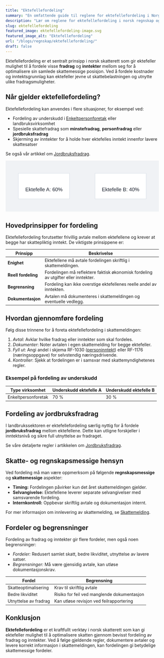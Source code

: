 ```yaml
---
title: "Ektefellefordeling"
summary: "En omfattende guide til reglene for ektefellefordeling i Norge, inkludert prinsipper, krav, eksempler og praktiske råd for regnskapsføring og selvangivelse."
description: "Lær om reglene for ektefellefordeling i norsk regnskap og skatt, når og hvordan ektefeller kan fordele fradrag og inntekter for optimal skatteplanlegging."
slug: ektefellefordeling
featured_image: ektefellefordeling-image.svg
featured_image_alt: "Ektefellefordeling"
url: "/blogs/regnskap/ektefellefordeling/"
draft: false
---
```


Ektefellefordeling er et sentralt prinsipp i norsk skatterett som gir ektefeller mulighet til å fordele visse **fradrag** og **inntekter** mellom seg for å optimalisere sin samlede skattemessige posisjon. Ved å fordele kostnader og inntektsgrunnlag kan ektefeller jevne ut skattebelastningen og utnytte ulike fradragsmuligheter.

## Når gjelder ektefellefordeling?

Ektefellefordeling kan anvendes i flere situasjoner, for eksempel ved:

* Fordeling av underskudd i [Enkeltpersonforetak](/blogs/regnskap/hva-er-enkeltpersonforetak "Hva er et Enkeltpersonforetak? Komplett Guide til Selskapsformen") eller landbruksvirksomhet
* Spesielle skattefradrag som **minstefradrag**, **personfradrag** eller **jordbruksfradrag**
* Skjerming av inntekter for å holde hver ektefelles inntekt innenfor lavere skattesatser

Se også vår artikkel om [Jordbruksfradrag](/blogs/regnskap/hva-er-jordbruksfradrag "Hva er Jordbruksfradrag? Komplett Guide til Landbruksfradrag og Skattefordeler").

![Ektefellefordeling Diagram](ektefellefordeling-diagram.svg)

## Hovedprinsipper for fordeling

Ektefellefordeling forutsetter frivillig avtale mellom ektefellene og krever at begge har skattepliktig inntekt. De viktigste prinsippene er:

| Prinsipp                    | Beskrivelse                                                      |
|------------------------------|------------------------------------------------------------------|
| **Enighet**                  | Ektefellene må avtale fordelingen skriftlig i skattemeldingen.  |
| **Reell fordeling**          | Fordelingen må reflektere faktisk økonomisk fordeling av utgifter eller inntekter. |
| **Begrensning**             | Fordeling kan ikke overstige ektefellenes reelle andel av inntekten. |
| **Dokumentasjon**            | Avtalen må dokumenteres i skattemeldingen og eventuelle vedlegg.  |

## Hvordan gjennomføre fordeling

Følg disse trinnene for å foreta ektefellefordeling i skattemeldingen:

1. _Avtal_: Avklar hvilke fradrag eller inntekter som skal fordeles.
2. _Dokumenter_: Noter avtalen i egen skattemelding for begge ektefeller.
3. _Fyll ut_: Angi andel i skjema RF-1030 ([personinntekt](/blogs/regnskap/personinntekt "Personinntekt – Komplett guide til personinntekt i norsk regnskap")) eller RF-1176 (næringsoppgave) for selvstendig næringsdrivende.
4. _Kontroller_: Sjekk at fordelingen er i samsvar med skattemyndighetenes regler.

### Eksempel på fordeling av underskudd

| Type virksomhet        | Underskudd ektefelle A | Underskudd ektefelle B |
|------------------------|------------------------|------------------------|
| Enkeltpersonforetak    | 70 %                   | 30 %                   |

## Fordeling av jordbruksfradrag

I landbrukssektoren er ektefellefordeling særlig nyttig for å fordele **jordbruksfradrag** mellom ektefellene. Dette kan utligne forskjeller i inntektsnivå og sikre full utnyttelse av fradraget.

Se våre detaljerte regler i artikkelen om [Jordbruksfradrag](/blogs/regnskap/hva-er-jordbruksfradrag "Hva er Jordbruksfradrag? Komplett Guide til Landbruksfradrag og Skattefordeler").

## Skatte- og regnskapsmessige hensyn

Ved fordeling må man være oppmerksom på følgende **regnskapsmessige** og **skattemessige** aspekter:

* **Timing:** Fordelingen påvirker kun det året skattemeldingen gjelder.
* **Selvangivelse:** Ektefellene leverer separate selvangivelser med samsvarende fordeling.
* **Internkontroll:** Oppbevar skriftlig avtale og dokumentasjon internt.

For mer informasjon om innlevering av skattemelding, se [Skattemelding](/blogs/regnskap/skattemelding "Skattemelding - Alt om Selvangivelse og Rapportering").

## Fordeler og begrensninger

Fordeling av fradrag og inntekter gir flere fordeler, men også noen begrensninger:

* _Fordeler:_ Redusert samlet skatt, bedre likviditet, utnyttelse av lavere satser.
* _Begrensninger:_ Må være gjensidig avtale, kan utløse dokumentasjonskrav.

| Fordel                  | Begrensning                                      |
|-------------------------|---------------------------------------------------|
| Skatteoptimalisering    | Krav til skriftlig avtale                         |
| Bedre likviditet        | Risiko for feil ved manglende dokumentasjon       |
| Utnyttelse av fradrag   | Kan utløse revisjon ved feilrapportering          |

## Konklusjon

**Ektefellefordeling** er et kraftfullt verktøy i norsk skatterett som kan gi ektefeller mulighet til å optimalisere skatten gjennom bevisst fordeling av fradrag og inntekter. Ved å følge gjeldende regler, dokumentere avtaler og levere korrekt informasjon i skattemeldingen, kan fordelingen gi betydelige skattemessige fordeler.
